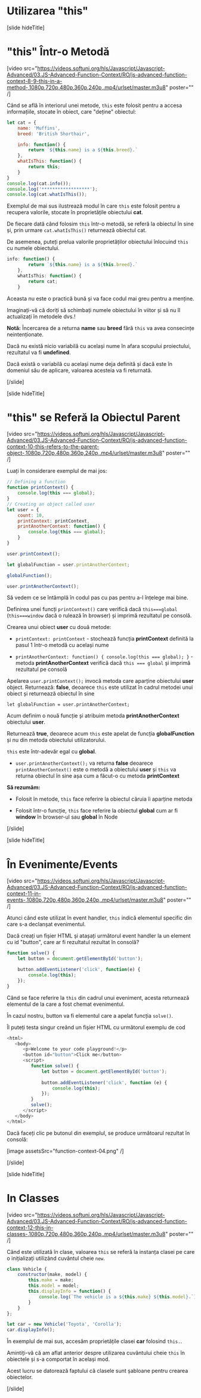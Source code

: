 # Utilizarea "this"

[slide hideTitle]

# "this" Într-o Metodă

[video src="https://videos.softuni.org/hls/Javascript/Javascript-Advanced/03.JS-Advanced-Function-Context/RO/js-advanced-function-context-8-9-this-in-a-method-,1080p,720p,480p,360p,240p,.mp4/urlset/master.m3u8" poster="" /]

Când se află în interiorul unei metode, `this` este folosit pentru a accesa informațiile, stocate în obiect, care "deține" obiectul:

```js live
let cat = {
    name: 'Muffins',
    breed: 'British Shorthair',

    info: function() {
        return `${this.name} is a ${this.breed}.`
    },
    whatIsThis: function() {
        return this;
    }
}
console.log(cat.info());
console.log('******************');
console.log(cat.whatIsThis());
```

Exemplul de mai sus ilustrează modul în care `this` este folosit pentru a recupera valorile, stocate în proprietățile obiectului **cat**.

De fiecare dată când folosim `this` într-o metodă, se referă la obiectul în sine și, prin urmare `cat.whatIsThis()` returnează obiectul cat.

De asemenea, puteți prelua valorile proprietăților obiectului înlocuind `this` cu numele obiectului.

```js
info: function() {
        return `${this.name} is a ${this.breed}.`
    },
    whatIsThis: function() {
        return cat;
    }
```

Aceasta nu este o practică bună și va face codul mai greu pentru a menține.
 
Imaginați-vă că doriți să schimbați numele obiectului în viitor și să nu îl actualizați în metodele dvs.!

**Notă:** Încercarea de a returna **name** sau **breed** fără `this` va avea consecințe neintenționate.

Dacă nu există nicio variabilă cu același nume în afara scopului proiectului, rezultatul va fi **undefined**. 

Dacă există o variabilă cu același nume deja definită și dacă este în domeniul său de aplicare, valoarea acesteia va fi returnată.

[/slide]

[slide hideTitle]

# "this" se Referă la Obiectul Parent

[video src="https://videos.softuni.org/hls/Javascript/Javascript-Advanced/03.JS-Advanced-Function-Context/RO/js-advanced-function-context-10-this-refers-to-the-parent-object-,1080p,720p,480p,360p,240p,.mp4/urlset/master.m3u8" poster="" /]

Luați în considerare exemplul de mai jos:

```js live
// Defining a function
function printContext() {
    console.log(this === global);
}
// Creating an object called user
let user = {
    count: 10,
    printContext: printContext,
    printAnotherContext: function() {
        console.log(this === global);
    }
}

user.printContext();

let globalFunction = user.printAnotherContext;

globalFunction();

user.printAnotherContext();
```

Să vedem ce se întâmplă în codul pas cu pas pentru a-l înțelege mai bine.

Definirea unei funcți `printContext()` care verifică dacă `this===global` (`this===window` dacă o rulează în browser) și imprimă rezultatul pe consolă.

Crearea unui obiect **user** cu două metode:

- `printContext: printContext` - stochează funcția **printContext** definită la pasul 1 într-o metodă cu același nume

- `printAnotherContext: function() { console.log(this === global); }` - metoda **printAnotherContext** verifică dacă  `this === global` și imprimă rezultatul pe consolă

Apelarea `user.printContext();` invocă metoda care aparține obiectului **user** object. Returnează: **false**, deoarece `this` este utilizat în cadrul metodei unui obiect și returnează obiectul în sine

`let globalFunction = user.printAnotherContext;` 

Acum definim o nouă funcție și atribuim metoda **printAnotherContext** obiectului **user**.

Returnează **true**, deoarece acum `this` este apelat de funcția **globalFunction** și nu din metoda obiectului utilizatorului.

`this` este într-adevăr egal cu **global**.

- `user.printAnotherContext();` va returna **false** deoarece `printAnotherContext()` este o metodă a obiectului **user** și `this` va returna obiectul în sine așa cum a făcut-o cu metoda **printContext**

**Să rezumăm:**

- Folosit în metode, `this` face referire la obiectul căruia îi aparține metoda

- Folosit într-o funcție, `this` face referire la obiectul **global** cum ar fi **window** în browser-ul sau **global** în Node

[/slide]

[slide hideTitle]

# În Evenimente/Events

[video src="https://videos.softuni.org/hls/Javascript/Javascript-Advanced/03.JS-Advanced-Function-Context/RO/js-advanced-function-context-11-in-events-,1080p,720p,480p,360p,240p,.mp4/urlset/master.m3u8" poster="" /]

Atunci când este utilizat în event handler, `this` indică elementul specific din care s-a declanșat evenimentul.

Dacă creați un fișier HTML și atașați următorul event handler la un element cu id "button", care ar fi rezultatul rezultat în consolă?

```js
function solve() {
    let button = document.getElementById('button');

    button.addEventListener('click', function(e) {
        console.log(this);
    });
}
```

Când se face referire la `this` din cadrul unui eveniment, acesta returnează elementul de la care a fost chemat evenimentul.

În cazul nostru, button va fi elementul care a apelat funcția `solve()`.

Îl puteți testa singur creând un fișier HTML cu următorul exemplu de cod

```js
<html>
   <body>
      <p>Welcome to your code playground!</p>
      <button id="button">Click me</button>
      <script>
         function solve() {
             let button = document.getElementById('button');
         
             button.addEventListener('click', function (e) {
                 console.log(this);
             });
         }
         solve();
      </script>
   </body>
</html>
```

Dacă faceți clic pe butonul din exemplul, se produce următoarul rezultat în consolă:

[image assetsSrc="function-context-04.png" /]

[/slide]

[slide hideTitle]

# In Classes

[video src="https://videos.softuni.org/hls/Javascript/Javascript-Advanced/03.JS-Advanced-Function-Context/RO/js-advanced-function-context-12-this-in-classes-,1080p,720p,480p,360p,240p,.mp4/urlset/master.m3u8" poster="" /]

Când este utilizată în clase, valoarea `this` se referă la instanța clasei pe care o inițializați utilizând cuvântul cheie `new`.

```js live
class Vehicle {
    constructor(make, model) {
        this.make = make;
        this.model = model;
        this.displayInfo = function() {
            console.log(`The vehicle is a ${this.make} ${this.model}.`);
        }
    }
};

let car = new Vehicle('Toyota', 'Corolla');
car.displayInfo();
```

În exemplul de mai sus, accesăm proprietățile clasei **car** folosind `this.`.

Amintiți-vă că am aflat anterior despre utilizarea cuvântului cheie `this` în obiectele și s-a comportat în același mod.

Acest lucru se datorează faptului că clasele sunt șabloane pentru crearea obiectelor.

[/slide]
